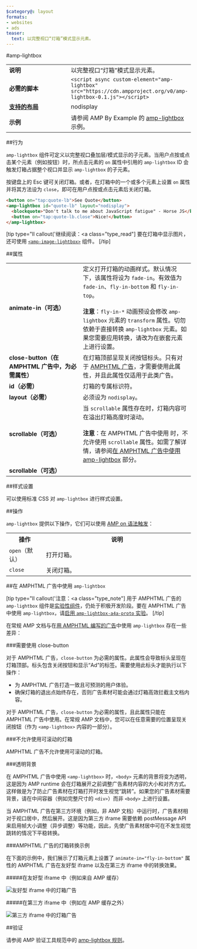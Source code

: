 ```yaml
---
$category@: layout
formats:
- websites
- ads
teaser:
  text: 以完整视口“灯箱”模式显示元素。
---
```



<!--- Reformatted by Reftar! for AMP (go/reftar) on 2019-06-13 -->
<!---
       Copyright 2016 The AMP HTML Authors. All Rights Reserved.

       Licensed under the Apache License, Version 2.0 (the "License");
     you may not use this file except in compliance with the License.
     You may obtain a copy of the License at

     http://www.apache.org/licenses/LICENSE-2.0

     Unless required by applicable law or agreed to in writing, software
     distributed under the License is distributed on an "AS-IS" BASIS,
     WITHOUT WARRANTIES OR CONDITIONS OF ANY KIND, either express or implied.
     See the License for the specific language governing permissions and
     limitations under the License.
-->

#amp-lightbox

<table>
  <tr>
    <td width="40%"><strong>说明</strong></td>
    <td>以完整视口“灯箱”模式显示元素。</td>
  </tr>
  <tr>
    <td width="40%"><strong>必需的脚本</strong></td>
    <td><code>&lt;script async custom-element="amp-lightbox" src="https://cdn.ampproject.org/v0/amp-lightbox-0.1.js"&gt;&lt;/script&gt;</code></td>
  </tr>
  <tr>
    <td class="col-fourty"><strong><a href="https://www.ampproject.org/docs/guides/responsive/control_layout.html">支持的布局</a></strong></td>
    <td>nodisplay</td>
  </tr>
  <tr>
    <td width="40%"><strong>示例</strong></td>
    <td>请参阅 AMP By Example 的 <a href="https://ampbyexample.com/components/amp-lightbox/">amp-lightbox</a> 示例。</td>
  </tr>
</table>


##行为

`amp-lightbox` 组件可定义以完整视口叠加层/模式显示的子元素。当用户点按或点击某个元素（例如按钮）时，所点击元素的 `on` 属性中引用的 `amp-lightbox` ID 会触发灯箱占据整个视口并显示 `amp-lightbox` 的子元素。

按键盘上的 Esc 键可关闭灯箱。或者，在灯箱中的一个或多个元素上设置 `on` 属性并将其方法设为 `close`，即可在用户点按或点击元素后关闭灯箱。

```html
<button on="tap:quote-lb">See Quote</button>
<amp-lightbox id="quote-lb" layout="nodisplay">
  <blockquote>"Don't talk to me about JavaScript fatigue" - Horse JS</blockquote>
  <button on="tap:quote-lb.close">Nice!</button>
</amp-lightbox>
```

[tip type="ll callout('继续阅读：</b><a class="type_read"]
要在灯箱中显示图片，还可使用 [`<amp-image-lightbox>`](https://www.ampproject.org/docs/reference/components/amp-image-lightbox) 组件。
[/tip]

##属性

<table>
  <tr>
    <td width="40%"><strong>animate-in（可选）</strong></td>
    <td>定义打开灯箱的动画样式。默认情况下，该属性将设为 <code>fade-in</code>。有效值为 <code>fade-in</code>、<code>fly-in-bottom</code> 和 <code>fly-in-top</code>。
      <br><br>
        <strong>注意</strong>：<code>fly-in-*</code> 动画预设会修改 <code>amp-lightbox</code> 元素的 <code>transform</code> 属性。切勿依赖于直接转换 <code>amp-lightbox</code> 元素。如果您需要应用转换，请改为在嵌套元素上进行设置。</td>
      </tr>
      <tr>
        <td width="40%"><strong>close-button（在 AMPHTML 广告中，为必需属性）</strong></td>
        <td>在灯箱顶部呈现关闭按钮标头。只有对于 <a href="#a4a">AMPHTML 广告</a>，才需要使用此属性，并且此属性仅适用于此类广告。</td>
      </tr>
      <tr>
        <td width="40%"><strong>id（必需）</strong></td>
        <td>灯箱的专属标识符。</td>
      </tr>
      <tr>
        <td width="40%"><strong>layout（必需）</strong></td>
        <td>必须设为 <code>nodisplay</code>。</td>
      </tr>
      <tr>
        <td width="40%"><strong>scrollable（可选）</strong></td>
        <td>当 <code>scrollable</code> 属性存在时，灯箱内容可在溢出灯箱高度时滚动。
          <br><br>
            <strong>注意</strong>：在 AMPHTML 广告中使用 <code><amp-lightbox></code> 时，不允许使用 <code>scrollable</code> 属性。如需了解详情，请参阅<a href="#a4a">在 AMPHTML 广告中使用 amp-lightbox</a> 部分。</td>
          </tr>
          <tr>
            <td width="40%"><strong>scrollable（可选）</strong></td>
            <td></td>
          </tr>
        </table>

##样式设置

可以使用标准 CSS 对 `amp-lightbox` 进行样式设置。

##操作

`amp-lightbox` 提供以下操作，它们可以使用 [AMP on 语法触发](https://www.ampproject.org/docs/reference/amp-actions-and-events)：

<table>
  <tr>
    <th width="20%">操作</th>
    <th>说明</th>
  </tr>
  <tr>
    <td><code>open</code>（默认）</td>
    <td>打开灯箱。</td>
  </tr>
  <tr>
    <td><code>close</code></td>
    <td>关闭灯箱。</td>
  </tr>
</table>

##<a id="a4a"></a>在 AMPHTML 广告中使用 `amp-lightbox`

[tip type="ll callout('注意：</b><a class="type_note"]
用于 AMPHTML 广告的 `amp-lightbox` 组件是[实验性组件](https://www.ampproject.org/docs/reference/experimental)，仍处于积极开发阶段。要在 AMPHTML 广告中使用 `amp-lightbox`，请[启用 `amp-lightbox-a4a-proto` 实验](http://cdn.ampproject.org/experiments.html)。
[/tip]

在常规 AMP 文档与在[用 AMPHTML 编写的广告](../amp-a4a/amp-a4a-format.md)中使用 `amp-lightbox` 存在一些差异：

###需要使用 close-button

对于 AMPHTML 广告，`close-button` 为必需的属性。此属性会导致标头呈现在灯箱顶部。标头包含关闭按钮和显示“Ad”的标签。需要使用此标头才能执行以下操作：

* 为 AMPHTML 广告打造一致且可预测的用户体验。
* 确保灯箱的退出点始终存在，否则广告素材可能会通过灯箱高效拦截主文档内容。

对于 AMPHTML 广告，`close-button` 为必需的属性，且此属性只能在 AMPHTML 广告中使用。在常规 AMP 文档中，您可以在任意需要的位置呈现关闭按钮（作为 `<amp-lightbox>` 内容的一部分）。

###不允许使用可滚动的灯箱

AMPHTML 广告不允许使用可滚动的灯箱。

###透明背景

在 AMPHTML 广告中使用 `<amp-lightbox>` 时，`<body>` 元素的背景将变为透明，这是因为 AMP runtime 会在灯箱展开之前调整广告素材内容的大小和对齐方式。这样做是为了防止广告素材在灯箱打开时发生视觉“跳转”。如果您的广告素材需要背景，请在中间容器（例如完整尺寸的 `<div>`）而非 `<body>` 上进行设置。

当 AMPHTML 广告在第三方环境（例如，非 AMP 文档）中运行时，广告素材相对于视口居中，然后展开。这是因为第三方 iframe 需要依赖 postMessage API 来启用帧大小调整（异步调整）等功能，因此，先使广告素材居中可在不发生视觉跳转的情况下平稳转换。

###AMPHTML 广告的灯箱转换示例

在下面的示例中，我们展示了灯箱元素上设置了 `animate-in="fly-in-bottom"` 属性的 AMPHTML 广告在友好型 iframe 以及在第三方 iframe 中的转换效果。

#####在友好型 iframe 中（例如来自 AMP 缓存）

<amp-img alt="友好型 iframe 中的灯箱广告" width="360" height="480" src="https://github.com/ampproject/amphtml/raw/master/spec/img/lightbox-ad-fie.gif" layout="fixed">
  <noscript>
    <img alt="友好型 iframe 中的灯箱广告" src="../../spec/img/lightbox-ad-fie.gif">
    </noscript>
  </amp-img>

#####在第三方 iframe 中（例如在 AMP 缓存之外）

<amp-img alt="第三方 iframe 中的灯箱广告" width="360" height="480" src="https://github.com/ampproject/amphtml/raw/master/spec/img/lightbox-ad-3p.gif" layout="fixed">
  <noscript>
    <img alt="第三方 iframe 中的灯箱广告" src="../../spec/img/lightbox-ad-3p.gif">
    </noscript>
  </amp-img>

##验证

请参阅 AMP 验证工具规范中的 [amp-lightbox 规则](https://github.com/ampproject/amphtml/blob/master/extensions/amp-lightbox/validator-amp-lightbox.protoascii)。
